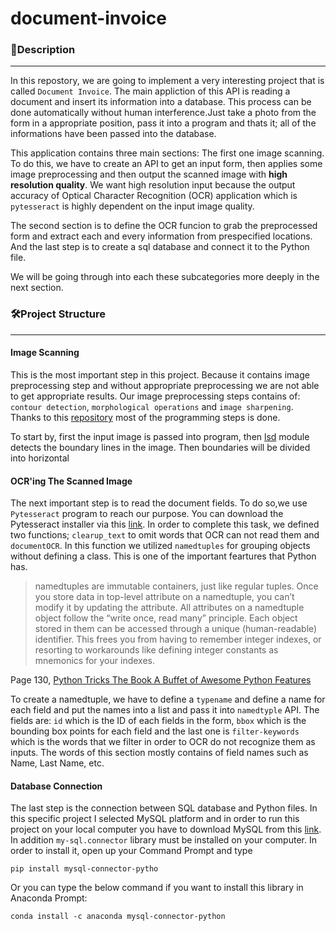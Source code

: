 # document-invoice

### 📝Description
---
In this repostory, we are going to implement a very interesting project that is called `Document Invoice`. The main appliction of this API is reading a document and insert its information into a database. This process can be done automatically without human interference.Just take a photo from the form in a appropriate position, pass it into a program and thats it; all of the informations have been passed into the database. 

This application contains three main sections: The first one image scanning. To do this, we have to create an API to get an input form, then applies some image preprocessing and then output the scanned image with **high resolution quality**. We want high resolution input because the output accuracy of Optical Character Recognition (OCR) application which is `pytesseract` is highly dependent on the input image quality.  

The second section is to define the OCR funcion to grab the preprocessed form and extract each and every information from prespecified locations. And the last step is to create a sql database and connect it to the Python file.

We will be going through into each these subcategories more deeply in the next section.

### 🛠Project Structure
---

#### Image Scanning
This is the most important step in this project. Because it contains image preprocessing step and without appropriate preprocessing we are not able to get appropriate results. Our image preprocessing steps contains of: `contour detection`, `morphological operations` and `image sharpening`. Thanks to this [repository](https://github.com/andrewdcampbell/OpenCV-Document-Scanner) most of the programming steps is done.

To start by, first the input image is passed into program, then [lsd](https://github.com/primetang/pylsd) module detects the boundary lines in the image. Then boundaries will be divided into horizontal


#### OCR'ing The Scanned Image
The next important step is to read the document fields. To do so,we use `Pytesseract` program to reach our purpose. You can download the Pytesseract installer via this [link](https://github.com/UB-Mannheim/tesseract/wiki). In order to complete this task, we defined two functions; `clearup_text` to omit words that OCR can not read them and `documentOCR`. In this function we utilized `namedtuples` for grouping objects without defining a class. This is one of the important feartures that Python has.

> namedtuples are immutable containers, just like regular
tuples. Once you store data in top-level attribute on a namedtuple,
you can’t modify it by updating the attribute. All attributes on a
namedtuple object follow the “write once, read many” principle.
Each object stored in them can be accessed through a unique (human-readable)
identifier. This frees you from having to remember integer indexes,
or resorting to workarounds like defining integer constants as
mnemonics for your indexes.

Page 130, [Python Tricks The Book A Buffet of Awesome Python Features](https://www.amazon.com/Python-Tricks-Buffet-Awesome-Features/dp/1775093301)

To create a namedtuple, we have to define a `typename` and define a name for each field and put the names into a list and pass it into `namedtyple` API. The fields are: `id` which is the ID of each fields in the form, `bbox` which is the bounding box points for each field and the last one is `filter-keywords` which is the words that we filter in order to OCR do not recognize them as inputs. The words of this section mostly contains of field names such as Name, Last Name, etc.

#### Database Connection
The last step is the connection between SQL database and Python files. In this specific project I selected MySQL platform and in order to run this project on your local computer you have to download MySQL from this [link](https://dev.mysql.com/downloads/workbench/). In addition `my-sql.connector` library must be installed on your computer. In order to install it, open up your Command Prompt and type

```
pip install mysql-connector-pytho
```
Or you can type the below command if you want to install this library in Anaconda Prompt:

```
conda install -c anaconda mysql-connector-python
```


